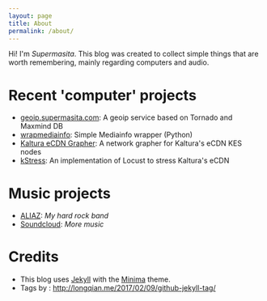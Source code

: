 ```yaml
---
layout: page
title: About
permalink: /about/
---
```


Hi! I'm _Supermasita_. This blog was created to collect simple things that are worth remembering, mainly regarding computers and audio.

Recent 'computer' projects
===
* [geoip.supermasita.com](https://geoip.supermasita.com): A geoip service based on Tornado and Maxmind DB
* [wrapmediainfo](https://github.com/supermasita/wrapmediainfo): Simple Mediainfo wrapper (Python)
* [Kaltura eCDN Grapher](https://dev.supermasita.com/kaltura/keg): A network grapher for Kaltura's eCDN KES nodes
* [kStress](https://github.com/supermasita/kstress): An implementation of Locust to stress Kaltura's eCDN

Music projects
===
* [ALIAZ](http://aliaz.com.ar): _My hard rock band_
* [Soundcloud](https://soundcloud.com/supermasita): _More music_

Credits
===
* This blog uses [Jekyll](https://github.com/jekyll) with the [Minima](https://github.com/jekyll/minima) theme.
* Tags by : <http://longqian.me/2017/02/09/github-jekyll-tag/>

